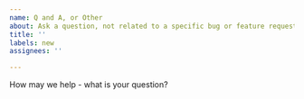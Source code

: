 ```yaml
---
name: Q and A, or Other
about: Ask a question, not related to a specific bug or feature request. (Note our contributor agreement at https://github.com/verilator/verilator/blob/master/docs/CONTRIBUTING.adoc)
title: ''
labels: new
assignees: ''

---
```


How may we help - what is your question?
